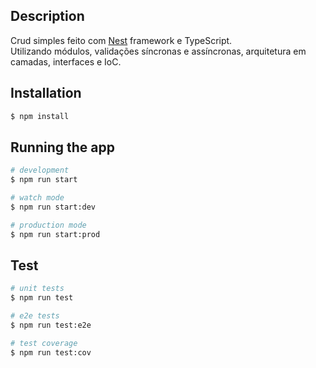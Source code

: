 
## Description

Crud simples feito com [Nest](https://github.com/nestjs/nest) framework e TypeScript. <br />
Utilizando módulos, validações síncronas e assíncronas, arquitetura em camadas, interfaces e IoC.

## Installation

```bash
$ npm install
```

## Running the app

```bash
# development
$ npm run start

# watch mode
$ npm run start:dev

# production mode
$ npm run start:prod
```

## Test

```bash
# unit tests
$ npm run test

# e2e tests
$ npm run test:e2e

# test coverage
$ npm run test:cov
```
